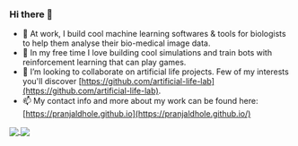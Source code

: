 ### Hi there 👋

<!--
**pranjaldhole/pranjaldhole** is a ✨ _special_ ✨ repository because its `README.md` (this file) appears on your GitHub profile.

Here are some ideas to get you started:

- 🔭 I’m currently working on building cool machine learning software tools for biologists for analyse their bio-medical data.
- 🌱 I’m currently learning ...
- 👯 I’m looking to collaborate on ...
- 🤔 I’m looking for help with ...
- 💬 Ask me about ...
- 📫 How to reach me: ...
- 😄 Pronouns: ...
- ⚡ Fun fact: ...
-->

- 🔭 At work, I build cool machine learning softwares & tools for biologists to help them analyse their bio-medical image data.
- 🌱 In my free time I love building cool simulations and train bots with reinforcement learning that can play games.
- 👯 I’m looking to collaborate on artificial life projects. Few of my interests you'll discover [https://github.com/artificial-life-lab](https://github.com/artificial-life-lab).
- 📫 My contact info and more about my work can be found here: [https://pranjaldhole.github.io](https://pranjaldhole.github.io/)

<a href="https://github.com/anuraghazra/github-readme-stats">
  <img align="center" src="https://github-readme-stats.vercel.app/api/top-langs/?username=pranjaldhole&layout=compact&theme=dark&langs_count=10&hide=sas,jupyter-notebook,processing&count_private=true" />
</a>
<a href="https://github.com/anuraghazra/github-readme-stats">
  <img align="center" src="https://github-readme-stats.vercel.app/api?username=pranjaldhole&theme=dark&show_icons=true&layout=compact&include_all_commits=true&count_private=true,&hide=contribs,stars" />
</a>
